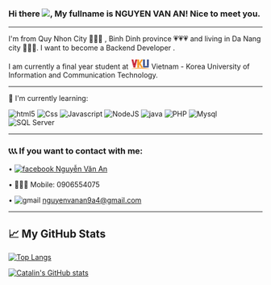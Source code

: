 ### Hi there <img src="https://raw.githubusercontent.com/MartinHeinz/MartinHeinz/master/wave.gif" width="25px">, My fullname is NGUYEN VAN AN! Nice to meet you.

---
I'm from Quy Nhon City 🌊🌊🌊 , Binh Dinh province 💗💗💗 and living in Da Nang city 🐉🐉🐉. I want to become a Backend Developer .

I am currently a final year student at <img src="https://github.com/vanan123/vanan123/blob/main/images.png" alt="VKU Logo" height="20"/> Vietnam - Korea University of Information and Communication Technology.

---

📖 I'm currently learning:

<img src = "https://cdn.worldvectorlogo.com/logos/html-1.svg" alt="html5" width="32" height="32"/>   <img src="https://cdn.worldvectorlogo.com/logos/css-3.svg" alt="Css" width="32" height="32"/>   <img src="https://cdn.worldvectorlogo.com/logos/logo-javascript.svg" alt="Javascript" width="32" height="32"/>   <img src="https://cdn.worldvectorlogo.com/logos/nodejs-2.svg" alt="NodeJS" width="32" height="32"/>  <img src="https://cdn.worldvectorlogo.com/logos/java-4.svg" alt="java" width="32" height="32"/>   <img src="https://cdn.worldvectorlogo.com/logos/php-1.svg" alt="PHP" width="32" height="32"/>    <img src="https://cdn.worldvectorlogo.com/logos/mysql-3.svg" alt="Mysql" width="32" height="32"/>    <img src="https://cdn.worldvectorlogo.com/logos/microsoft-sql-server-1.svg" alt="SQL Server" width="32" height="32"/>  

---

### 📞📞📞 If you want to contact with me:
 • [<img src="https://cdn.worldvectorlogo.com/logos/facebook-3-2.svg" alt="facebook" width="20" height="20" /> Nguyễn Văn An](https://www.facebook.com/nvan.cui) 
 
 • 📱📱📱 Mobile: 0906554075
 
 • <img src="https://cdn.worldvectorlogo.com/logos/official-gmail-icon-2020-.svg" alt = "gmail" width="20" height="20"/> nguyenvanan9a4@gmail.com

---

## &#x1f4c8; My GitHub Stats

[![Top Langs](https://github-readme-stats.vercel.app/api/top-langs/?username=vanan123&layout=compact&hide=html,css&theme=merko)](https://github.com/anuraghazra/github-readme-stats)

[![Catalin's GitHub stats](https://github-readme-stats.vercel.app/api?username=vanan123&theme=merko)](https://github.com/anuraghazra/github-readme-stats)




